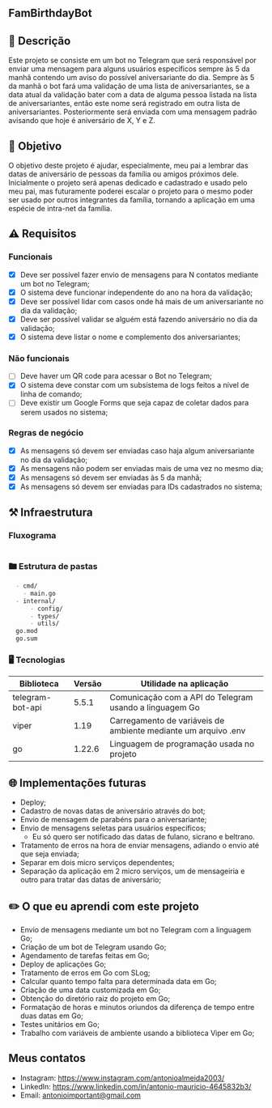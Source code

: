 ## FamBirthdayBot

## 📔 Descrição

Este projeto se consiste em um bot no Telegram que será responsável por enviar uma mensagem para alguns usuários específicos sempre às 5 da manhã contendo um aviso do possível aniversariante do dia. Sempre às 5 da manhã o bot fará uma validação de uma lista de aniversariantes, se a data atual da validação bater com a data de alguma pessoa listada na lista de aniversariantes, então este nome será registrado em outra lista de aniversariantes. Posteriormente será enviada com uma mensagem padrão avisando que hoje é aniversário de X, Y e Z.

## 🎯 Objetivo

O objetivo deste projeto é ajudar, especialmente, meu pai a lembrar das datas de aniversário de pessoas da família ou amigos próximos dele. Inicialmente o projeto será apenas dedicado e cadastrado e usado pelo meu pai, mas futuramente poderei escalar o projeto para o mesmo poder ser usado por outros integrantes da família, tornando a aplicação em uma espécie de intra-net da família.

## ⚠️ Requisitos

### Funcionais

- [x] Deve ser possível fazer envio de mensagens para N contatos mediante um bot no Telegram;
- [x] O sistema deve funcionar independente do ano na hora da validação;
- [x] Deve ser possível lidar com casos onde há mais de um aniversariante no dia da validação;
- [x] Deve ser possível validar se alguém está fazendo aniversário no dia da validação;
- [x] O sistema deve listar o nome e complemento dos aniversariantes;

### Não funcionais

- [ ] Deve haver um QR code para acessar o Bot no Telegram;
- [x] O sistema deve constar com um subsistema de logs feitos a nível de linha de comando;
- [ ] Deve existir um Google Forms que seja capaz de coletar dados para serem usados no sistema;

### Regras de negócio

- [x] As mensagens só devem ser enviadas caso haja algum aniversariante no dia da validação;
- [x] As mensagens não podem ser enviadas mais de uma vez no mesmo dia;
- [x] As mensagens só devem ser enviadas às 5 da manhã;
- [x] As mensagens só devem ser enviadas para IDs cadastrados no sistema;

## ⚒️ Infraestrutura

### Fluxograma

![]()

### 🖿 Estrutura de pastas

```markdown
  - cmd/
  	- main.go
  - internal/
	  - config/
	  - types/
	  - utils/
  go.mod
  go.sum
```

### 🖥️ Tecnologias

|Biblioteca|Versão|Utilidade na aplicação|
|---|---|---|
|telegram-bot-api|5.5.1|Comunicação com a API do Telegram usando a linguagem Go|
|viper|1.19|Carregamento de variáveis de ambiente mediante um arquivo .env|
|go|1.22.6|Linguagem de programação usada no projeto|

## 🌐 Implementações futuras

- Deploy;
- Cadastro de novas datas de aniversário através do bot;
- Envio de mensagem de parabéns para o aniversariante;
- Envio de mensagens seletas para usuários específicos;
	- Eu só quero ser notificado das datas de fulano, sicrano e beltrano.
- Tratamento de erros na hora de enviar mensagens, adiando o envio até que seja enviada;
- Separar em dois micro serviços dependentes;
- Separação da aplicação em 2 micro serviços, um de mensageiria e outro para tratar das datas de aniversário;

## ✏️ O que eu aprendi com este projeto

- Envio de mensagens mediante um bot no Telegram com a linguagem Go;
- Criação de um bot de Telegram usando Go;
- Agendamento de tarefas feitas em Go;
- Deploy de aplicações Go;
- Tratamento de erros em Go com SLog;
- Calcular quanto tempo falta para determinada data em Go;
- Criação de uma data customizada em Go;
- Obtenção do diretório raiz do projeto em Go;
- Formatação de horas e minutos oriundos da diferença de tempo entre duas datas em Go;
- Testes unitários em Go;
- Trabalho com variáveis de ambiente usando a biblioteca Viper em Go;

## Meus contatos

- Instagram: https://www.instagram.com/antonioalmeida2003/
- LinkedIn: https://www.linkedin.com/in/antonio-mauricio-4645832b3/
- Email: antonioimportant@gmail.com